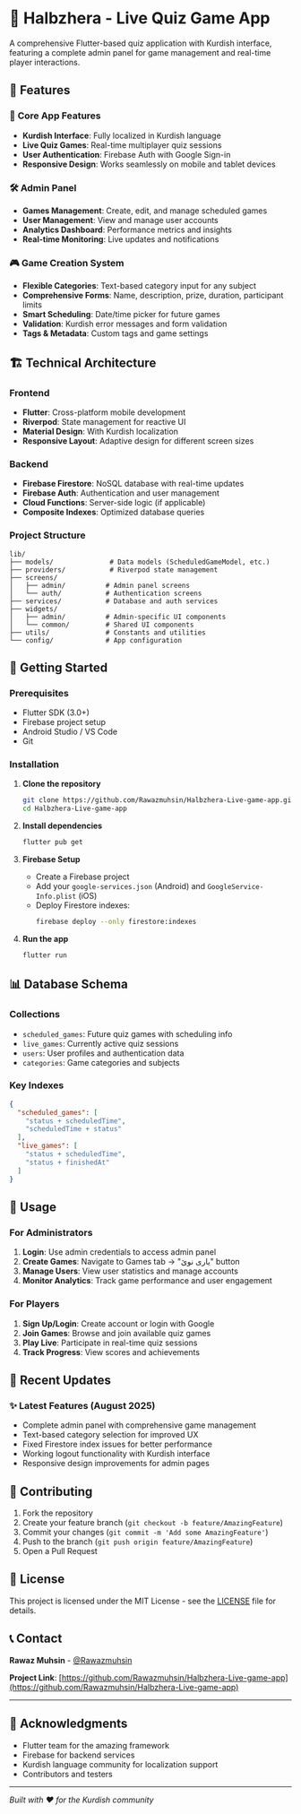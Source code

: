 # 🎯 Halbzhera - Live Quiz Game App

A comprehensive Flutter-based quiz application with Kurdish interface, featuring a complete admin panel for game management and real-time player interactions.

## 🌟 Features

### 📱 **Core App Features**
- **Kurdish Interface**: Fully localized in Kurdish language
- **Live Quiz Games**: Real-time multiplayer quiz sessions
- **User Authentication**: Firebase Auth with Google Sign-in
- **Responsive Design**: Works seamlessly on mobile and tablet devices

### 🛠️ **Admin Panel**
- **Games Management**: Create, edit, and manage scheduled games
- **User Management**: View and manage user accounts  
- **Analytics Dashboard**: Performance metrics and insights
- **Real-time Monitoring**: Live updates and notifications

### 🎮 **Game Creation System**
- **Flexible Categories**: Text-based category input for any subject
- **Comprehensive Forms**: Name, description, prize, duration, participant limits
- **Smart Scheduling**: Date/time picker for future games
- **Validation**: Kurdish error messages and form validation
- **Tags & Metadata**: Custom tags and game settings

## 🏗️ **Technical Architecture**

### **Frontend**
- **Flutter**: Cross-platform mobile development
- **Riverpod**: State management for reactive UI
- **Material Design**: With Kurdish localization
- **Responsive Layout**: Adaptive design for different screen sizes

### **Backend**
- **Firebase Firestore**: NoSQL database with real-time updates
- **Firebase Auth**: Authentication and user management
- **Cloud Functions**: Server-side logic (if applicable)
- **Composite Indexes**: Optimized database queries

### **Project Structure**
```
lib/
├── models/              # Data models (ScheduledGameModel, etc.)
├── providers/           # Riverpod state management
├── screens/            
│   ├── admin/          # Admin panel screens
│   └── auth/           # Authentication screens
├── services/           # Database and auth services  
├── widgets/
│   ├── admin/          # Admin-specific UI components
│   └── common/         # Shared UI components
├── utils/              # Constants and utilities
└── config/             # App configuration
```

## 🚀 **Getting Started**

### **Prerequisites**
- Flutter SDK (3.0+)
- Firebase project setup
- Android Studio / VS Code
- Git

### **Installation**

1. **Clone the repository**
   ```bash
   git clone https://github.com/Rawazmuhsin/Halbzhera-Live-game-app.git
   cd Halbzhera-Live-game-app
   ```

2. **Install dependencies**
   ```bash
   flutter pub get
   ```

3. **Firebase Setup**
   - Create a Firebase project
   - Add your `google-services.json` (Android) and `GoogleService-Info.plist` (iOS)
   - Deploy Firestore indexes:
     ```bash
     firebase deploy --only firestore:indexes
     ```

4. **Run the app**
   ```bash
   flutter run
   ```

## 📊 **Database Schema**

### **Collections**
- `scheduled_games`: Future quiz games with scheduling info
- `live_games`: Currently active quiz sessions
- `users`: User profiles and authentication data
- `categories`: Game categories and subjects

### **Key Indexes**
```json
{
  "scheduled_games": [
    "status + scheduledTime",
    "scheduledTime + status"
  ],
  "live_games": [
    "status + scheduledTime",
    "status + finishedAt"
  ]
}
```

## 🎯 **Usage**

### **For Administrators**
1. **Login**: Use admin credentials to access admin panel
2. **Create Games**: Navigate to Games tab → "یاری نوێ" button
3. **Manage Users**: View user statistics and manage accounts
4. **Monitor Analytics**: Track game performance and user engagement

### **For Players**
1. **Sign Up/Login**: Create account or login with Google
2. **Join Games**: Browse and join available quiz games
3. **Play Live**: Participate in real-time quiz sessions
4. **Track Progress**: View scores and achievements

## 🔧 **Recent Updates**

### **✨ Latest Features (August 2025)**
- Complete admin panel with comprehensive game management
- Text-based category selection for improved UX
- Fixed Firestore index issues for better performance
- Working logout functionality with Kurdish interface
- Responsive design improvements for admin pages

## 🤝 **Contributing**

1. Fork the repository
2. Create your feature branch (`git checkout -b feature/AmazingFeature`)
3. Commit your changes (`git commit -m 'Add some AmazingFeature'`)
4. Push to the branch (`git push origin feature/AmazingFeature`)
5. Open a Pull Request

## 📝 **License**

This project is licensed under the MIT License - see the [LICENSE](LICENSE) file for details.

## 📞 **Contact**

**Rawaz Muhsin** - [@Rawazmuhsin](https://github.com/Rawazmuhsin)

**Project Link**: [https://github.com/Rawazmuhsin/Halbzhera-Live-game-app](https://github.com/Rawazmuhsin/Halbzhera-Live-game-app)

---

## 🙏 **Acknowledgments**

- Flutter team for the amazing framework
- Firebase for backend services
- Kurdish language community for localization support
- Contributors and testers

---

*Built with ❤️ for the Kurdish community*

